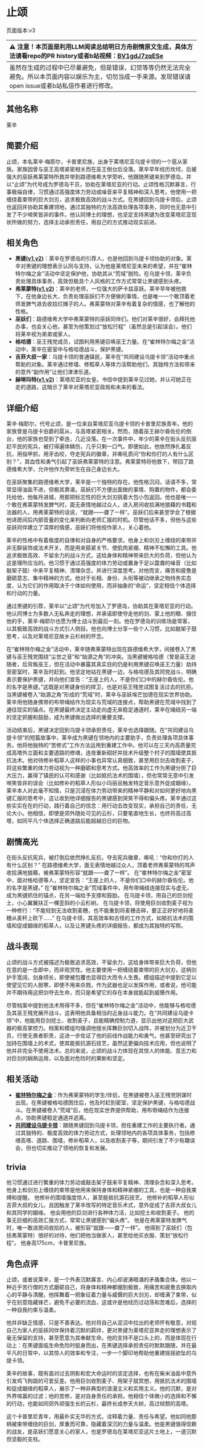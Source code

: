 # 止颂
页面版本:v3
 

| :warning: 注意！本页面是利用LLM阅读总结明日方舟剧情原文生成，具体方法请看repo的PR history或者b站视频：[BV1gdJ7zqESe](https://www.bilibili.com/video/BV1gdJ7zqESe/)         |
|:----------------------------|
| 虽然在生成的过程中已尽量避免，但是错误，幻觉等等仍然无法完全避免。所以本页面内容以娱乐为主，切勿当成一手来源。发现错误请open issue或者b站私信作者进行修改。|



## 其他名称
莱辛
## 简要介绍
止颂，本名莱辛·梅耶尔，卡普里尼族，出身于莱塔尼亚乌提卡领的一个扈从家族。家族因曾与巫王高塔紧密相关而在巫王倒台后没落。莱辛早年经历坎坷，后被强大的巫妖弗莱蒙特所救并带到路德维希大学旁听。他跟随黑键来到罗德岛，并以“止颂”为代号成为罗德岛干员，协助在莱塔尼亚的行动。止颂性格沉默寡言，行事极端自律，习惯通过高强度体力劳动或噪音来平复精神和深入思考。他使用一把缠绕着束带的巨大剑刃，追求极致高效的战斗方式。在黑键回到乌提卡领后，止颂也返回并协助其重建领地，通过其独特的方法高效处理各项事务，同时也无意中引发了不少啼笑皆非的事件。他认同博士的理想，也坚定支持黑键为改变莱塔尼亚现状所做的努力，选择主动承担责任，用自己的方式推动现实前进。
## 相关角色
-   **黑键([v1](../chars/char_4046_ebnhlz.md),[v2](char_4046_ebnhlz.md))**：莱辛在罗德岛的引荐人，也是他回到乌提卡领协助的对象。莱辛对黑键的理想表示认同与支持，认为他是莱塔尼亚未来的希望，并在“崔林特尔梅之金”活动中坚定保护他，协助其从“荒域”脱险。在乌提卡领，莱辛负责处理具体事务，高效但极具个人风格的工作方式常常让黑键感到头疼。
-   **弗莱蒙特([v1](../chars/extended_char_fu_lai_meng_te.md),[v2](extended_char_fu_lai_meng_te.md))**：莱辛的老师，一位强大的萨卡兹巫妖。莱辛早年被他救下，在他身边长大，负责处理巫妖们不方便做的事情，也是唯一一个敢顶着老师发脾气进去收拾烂摊子的人。弗莱蒙特对莱辛有着复杂的情感，也了解他的性格。
-   **巫妖们**：路德维希大学中弗莱蒙特的巫妖同伴们。他们对莱辛很好，会拜托他办事，也会关心他，甚至为他策划过“放松行程”（虽然总是引起误会）。他们将莱辛视为弟弟或家人。
-   **格哈德**：巫王残党成员，试图利用黑键召唤巫王力量。在“崔林特尔梅之金”活动中，莱辛在密室中与格哈德战斗，保护黑键。
-   **吉菲大叔一家**：乌提卡领的普通镇民，莱辛在“共同建设乌提卡领”活动中重点帮助的对象。莱辛通过修墙、修稻草人等体力活帮助他们，其独特方法和带来的意外“副作用”让他们津津乐道。
-   **赫琳玛特([v1](../chars/extended_char_he_lin_ma_te.md),[v2](extended_char_he_lin_ma_te.md))**：莱塔尼亚的女皇。书信中提到莱辛见过她，并认可她正在走的道路，这暗示了莱辛对莱塔尼亚政局和未来的看法。
## 详细介绍
莱辛·梅耶尔，代号止颂，是一位来自莱塔尼亚乌提卡领的卡普里尼族青年。他的家族曾是乌提卡伯爵的扈从，与高塔紧密相关。然而，随着巫王赫尔昏佐伦的倒台，他的家族也受到了牵连，几近没落。在一次事件中，年少的莱辛在街头反抗驱赶平民的宪兵，被打得遍体鳞伤，几乎只剩一口气。即便如此，他依然挣扎着反抗，用指甲抓，用牙齿咬，夺走宪兵的徽章，并嘶吼质问“你和你打的人有什么区别？”，其血性和勇气引起了巫妖弗莱蒙特的注意。弗莱蒙特将他救下，带回了路德维希大学，允许他作为旁听生在自己身边长大。

在巫妖聚集的路德维希大学，莱辛是一个独特的存在。他性格沉闷，话语不多，常常显得油盐不进，但极其靠谱。巫妖们不方便出面做的事情、购置的物件，都会委托给他，他每月进城，用那把标志性的巨大剑刃挑着大包小包返回。他也是唯一一个敢在弗莱蒙特发脾气时，面无表情地越过众人，进入房间收拾满地狼藉的书籍和法器的人，用弗莱蒙特的话说，“就跟——聋了一样”。巫妖们后来甚至学会了根据他进房间后内部音量的变化来判断向老师汇报的时机。尽管他话不多，但他与这些巫妖同伴建立了深厚的情感，巫妖们将他视作家人，关心着他。

莱辛的性格中有着极度的自律和对自身的严格要求。他身上和剑刃上缠绕的束带并非无聊装饰或法术开关，而是用来箍紧关节、使肌肉紧绷、精神不松懈的工具。他追求极致高效、不留余力的战斗方式，这给身体和精神带来巨大的负荷，但他认为这是理所应当的。他习惯于通过高强度的体力劳动或置身于足以震聋的噪音（比如敲架子鼓）中来平复精神、清理杂念，并进行深度思考。对他而言，痛苦和疲惫是磨砺意志、集中精神的方式。他对于长相、身份、头衔等被动继承之物持务实态度，认为它们的作用取决于个体如何使用，而非抽象的“命运”，坚定相信个体选择和行动的力量。

通过黑键的引荐，莱辛以“止颂”为代号加入了罗德岛，协助其在莱塔尼亚的行动。他认同博士为多数人无私奔走的理想，并承诺即使夺走他的剑、蒙上他的眼、捆住他的手，莱辛·梅耶尔也愿为博士战斗到最后一刻。他在罗德岛的训练场是常客，以其极致高效的战斗方式引人侧目。他也向博士分享一些个人习惯，比如敲架子鼓思考，以及对莱塔尼亚故乡云杉树的怀念。

在“崔林特尔梅之金”活动中，莱辛随弗莱蒙特出现在路德维希大学，间接卷入了黑键与巫王残党围绕“尘世之音”和“始源之角”的冲突。当黑键被格哈德（曾是巫王追随者，后背叛巫王，但在活动中暴露其真实目的仍是利用黑键召唤巫王力量）劫持至密室时，莱辛及时赶到。他坚定地站在黑键一边，与格哈德及其同党战斗，明确表示要保护黑键，并向他们宣告：“王座上的人，不是你们口中的赫尔昏佐伦。他的名字是黑键。”这既是对黑键身份的捍卫，也是对巫王残党试图复活过去的抗拒。当黑键被卷入“始源之角”形成的“荒域”时，莱辛与巫妖埃芒加德在现实世界协助。莱辛用他随身携带的布带绳结作为现实与荒域的连接点，帮助黑键在荒域中找到了通往现实的锚点。在黑键最终决定主动走向虚无来稳定通道时，莱辛在绳结另一端的坚定抓握和鼓励，成为黑键做出选择的重要支撑。

活动结束后，黑键决定回到乌提卡领承担责任，莱辛也选择跟随。在“共同建设乌提卡领”的短篇故事中，莱辛成为黑键在领地内的主要助手，负责处理各项具体事务。他将他独特的“苦修式”工作方法运用到重建工作中。他可以在三天内高质量完成高塔外立面和主要道路的修缮，连夜重新砌好并技术升级整个村子的围墙使其抵抗法术。他对待修补稻草人这样的小事也异常认真细致，甚至用巨剑去收割麦子，将这些繁重的体力劳动视为一种磨砺和思考方式。他高效率的工作为黑键分担了巨大压力，赢得了镇民的认可和感谢（比如抵抗法术的围墙），但也常常无意中引发啼笑皆非的误会（比如修补的稻草人形似小玛丽且触发特定音乐意外促成姻缘）。莱辛本人对此毫不知情，只是沉浸在体力劳动带来的精神平静和对如何更好地向黑键汇报的思考中，这让收到他详细报告的黑键感到哭笑不得和偏头疼。莱辛通过这些实实在在的行动，践行着自己的信念：用行动去改变现实，承担自己的责任，无论大小。他相信，即使是郊外随处可见的云杉，只要笔直地生长，也终将高过高塔，如同平凡个体选择正确道路后能超越旧日的巨物。
## 剧情高光
在街头反抗宪兵，被打倒后依然挣扎反抗，夺去宪兵徽章，嘶吼：“你和你打的人有什么区别？”
在路德维希大学，面无表情地越过众人，顶着老师弗莱蒙特的骂声收拾满地狼藉，被弗莱蒙特形容“就跟——聋了一样”。
在“崔林特尔梅之金”密室中，面对格哈德等人，坚定宣告：“王座上的人，不是你们口中的赫尔昏佐伦。他的名字是黑键。”
在“崔林特尔梅之金”荒域事件中，用布带绳结连接现实与虚无，成为黑键抓住的锚点，在另一端给予支撑和鼓励。
在乌提卡领，用自己的巨剑挖土，小心翼翼扶正一棵歪斜的小云杉树。
在乌提卡领，将使用巨剑收割麦子视为一种修行：“不能轻到无法收割麦穗，也不能重到将麦穗击碎，要正正好好地将麦穗从麦秆上砍下......”
在乌提卡领，其高效率和古怪的工作方式，如抵抗法术的围墙和促成姻缘的稻草人，以及让黑键头疼的详细报告，都成为其独特的写照。
## 战斗表现
止颂的战斗方式被描述为极致追求高效，不留余力，这给身体带来巨大负荷，但他在意的是一击即中，而非观赏性。他主要使用一把缠绕着束带的巨大剑刃，这柄剑护手宽阔，剑身颀长，即使被包覆也显得巨大而令人生畏。模组描述中提到它足以使望见它的人胆寒，即使不用来杀戮，作为武器也足以发挥作用，或者说，他可能并不期待用这把剑夺去生命，而只是希望它的存在本身就能起到威慑作用。

尽管档案中提到他法术用得不多，但在“崔林特尔梅之金”活动中，他能够与格哈德及其巫王残党展开战斗，这表明他具备相当的近身战斗能力。在“共同建设乌提卡领”中，他能用巨剑挖土、收割麦子，且能精确控制力道，显示出他对这把巨大武器的极高掌控力。档案和模组均强调他擅长挥舞巨剑切入战阵，并被划分为近卫干员，行使无畏者职责，这进一步佐证了他的前线作战能力和勇气。他甚至研究出了加持在围墙上的术式，使其能抵抗源石技艺，虽然这更偏向技术应用，但也说明了他并非完全不使用法术。总的来说，止颂的战斗力体现在其惊人的体能、意志力和对巨剑的娴熟运用，以及面对危险时的果断和坚定。
## 相关活动
-   **[崔林特尔梅之金](../stories/act29side.md)**：作为弗莱蒙特的学生/伴侣，在黑键被卷入巫王残党阴谋时出现。在黑键被格哈德困住后，他及时赶到密室，坚定保护黑键，与格哈德战斗。在黑键被卷入“荒域”后，他在现实世界提供帮助，用布带绳结作为连接点，协助黑键稳定通道并逃离。
-   **[共同建设乌提卡领](../stories/story_lessng_set_1.md)**：跟随黑键回到乌提卡领，担任重建工作的主要执行者。通过其独特的、极度高效的体力劳动方式，处理领地内的各项具体事务，包括修缮高塔、道路、围墙，修补稻草人，以及收割麦子等，期间引发了不少有趣误会，但也切实推动了领地的恢复和发展。
## trivia
他习惯通过进行繁重的体力劳动或敲击架子鼓来平复精神、清理杂念和深入思考。
他身上和剑刃上缠绕的束带是他用来保持身体和精神紧绷的工具，也是一种自我束缚和提醒。
他修补的围墙强度惊人，甚至能抵抗源石技艺。
他修补的稻草人形似吉菲大叔的女儿，且因触发了莱辛改写的特定音乐术式，意外促成了吉菲大叔女儿和其同学的姻缘。
他会用他的巨剑进行各种体力活，比如挖土和收割麦子。
他的事无巨细的高效汇报方式，常常让黑键感到“偏头疼”。
他是在弗莱蒙特发脾气时，唯一敢进房间收拾的人，被形容“就跟——聋了一样”。
他得到了巫妖们（包括弗莱蒙特）很好的对待，他们把他当做家人，甚至给他买衣服、策划“放松行程”。
他身高175cm，卡普里尼族。
## 角色点评
止颂，或者说莱辛，是一个外表沉默寡言、内心却波涛暗涌的矛盾集合体。他以一种近乎苦行僧的方式磨砺自己，将身体和精神都绷到极致，用痛苦和疲惫去换取内心的平静与清醒。他挥舞着一把象征着力量与威慑的巨大剑刃，却缠满了束带，似乎在刻意隐藏锋芒，避免不必要的流血，这或许是他经历过动荡和苦难后，选择的一种自我约束与温柔。

他并非缺乏情感，只是不善表达。他对将自己从泥沼中拉出的老师怀有敬意，对视自己为家人的巫妖同伴保持着沉默的羁绊，更对黑键为莱塔尼亚奔走的理想表示了毫无保留的支持，甚至愿意为其奉献生命。他的支持不是口头上的，而是体现在行动上：在黑键面临生命危险时挺身而出，在黑键选择承担责任时默默跟随，并在最平凡的日常中，以其惊人的效率和专注，一步一个脚印地帮助他重建摇摇欲坠的乌提卡领。

莱辛的故事，既有面对过去阴影和宏大命运时的坚定选择，也有在柴米油盐中意外引发鸡飞狗跳的可爱反差。他用巨剑收割麦子、用架子鼓冥想，用抵抗法术的围墙和促成姻缘的稻草人，展示了一种非典型的浪漫主义和实用主义。他的沉默，是对外界喧嚣的过滤；他的苦修，是对自身责任的承担。他相信个体微小的选择和不懈的行动，也能如同郊外顽强生长的云杉，最终长成参天大树，高过倾颓的高塔。

这个卡普里尼青年，用最朴实无华的方式，诠释着力量、责任与希望。他如同他那柄被束带缠绕的巨剑，厚重而可靠，隐藏着深沉的力量与温柔。他是黑键值得信赖的战友，是巫妖们愿意关心的家人，也是罗德岛在莱塔尼亚这片土地上，一道沉默但坚毅的支柱。